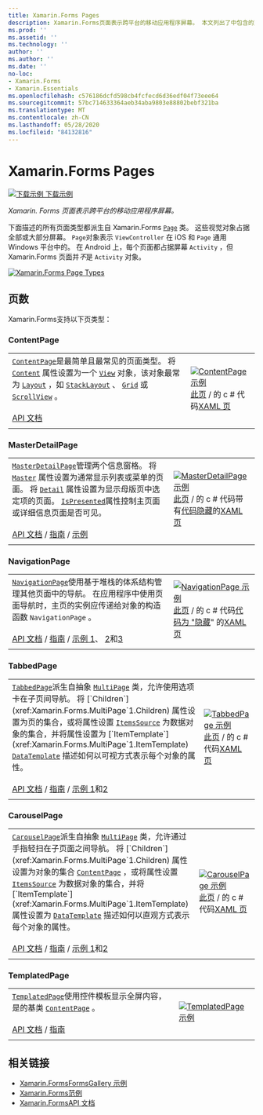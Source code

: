 ```yaml
---
title: Xamarin.Forms Pages
description: Xamarin.Forms页面表示跨平台的移动应用程序屏幕。 本文列出了中包含的页 Xamarin.Forms 。
ms.prod: ''
ms.assetid: ''
ms.technology: ''
author: ''
ms.author: ''
ms.date: ''
no-loc:
- Xamarin.Forms
- Xamarin.Essentials
ms.openlocfilehash: c576186dcfd598cb4fcfecd6d36edf04f73eee64
ms.sourcegitcommit: 57bc714633364aeb34aba9803e88802bebf321ba
ms.translationtype: MT
ms.contentlocale: zh-CN
ms.lasthandoff: 05/28/2020
ms.locfileid: "84132816"
---
```

# <a name="xamarinforms-pages"></a>Xamarin.Forms Pages

[![下载示例](~/media/shared/download.png) 下载示例](https://docs.microsoft.com/samples/xamarin/xamarin-forms-samples/formsgallery/)

_Xamarin. Forms 页面表示跨平台的移动应用程序屏幕。_

下面描述的所有页面类型都派生自 Xamarin.Forms [`Page`](xref:Xamarin.Forms.Page) 类。 这些视觉对象占据全部或大部分屏幕。 `Page`对象表示 `ViewController` 在 iOS 和 `Page` 通用 Windows 平台中的。 在 Android 上，每个页面都占据屏幕 `Activity` ，但 Xamarin.Forms 页面并*不*是 `Activity` 对象。

[![](pages-images/pages-sml.png "Xamarin.Forms Page Types")](pages-images/pages.png#lightbox "Xamarin.Forms Page Types")

## <a name="pages"></a>页数

Xamarin.Forms支持以下页类型：

<a name="contentPage" />

### <a name="contentpage"></a>ContentPage

|     |     |
| --- | --- |
| [`ContentPage`](xref:Xamarin.Forms.ContentPage)是最简单且最常见的页面类型。 将 [`Content`](xref:Xamarin.Forms.ContentPage.Content) 属性设置为一个 [`View`](views.md) 对象，该对象最常为 [`Layout`](layouts.md) ，如 [`StackLayout`](layouts.md#stackLayout) 、 [`Grid`](layouts.md#grid) 或 [`ScrollView`](layouts.md#scrollView) 。<br /><br />[API 文档](xref:Xamarin.Forms.ContentPage) | [![ContentPage 示例](pages-images/ContentPage.png "ContentPage 示例")](pages-images/ContentPage-Large.png#lightbox "ContentPage 示例")<br />[此页](https://github.com/xamarin/xamarin-forms-samples/blob/master/FormsGallery/FormsGallery/FormsGallery/CodeExamples/ContentPageDemoPage.cs)  /  的 c # 代码[XAML 页](https://github.com/xamarin/xamarin-forms-samples/blob/master/FormsGallery/FormsGallery/FormsGallery/XamlExamples/ContentPageDemoPage.xaml) |
|     |     |

### <a name="masterdetailpage"></a>MasterDetailPage

|     |     |
| --- | --- |
| [`MasterDetailPage`](xref:Xamarin.Forms.MasterDetailPage)管理两个信息窗格。 将 [`Master`](xref:Xamarin.Forms.MasterDetailPage.Master) 属性设置为通常显示列表或菜单的页面。 将 [`Detail`](xref:Xamarin.Forms.MasterDetailPage.Detail) 属性设置为显示母版页中选定项的页面。 [`IsPresented`](xref:Xamarin.Forms.MasterDetailPage.IsPresented)属性控制主页面或详细信息页面是否可见。<br /><br />[API 文档](xref:Xamarin.Forms.MasterDetailPage)  / [指南](~/xamarin-forms/app-fundamentals/navigation/master-detail-page.md)  / [示例](https://docs.microsoft.com/samples/xamarin/xamarin-forms-samples/navigation-masterdetailpage) | [![MasterDetailPage 示例](pages-images/MasterDetailPage.png "MasterDetailPage 示例")](pages-images/MasterDetailPage-Large.png#lightbox "MasterDetailPage 示例")<br />[此页](https://github.com/xamarin/xamarin-forms-samples/blob/master/FormsGallery/FormsGallery/FormsGallery/CodeExamples/MasterDetailPageDemoPage.cs)  /  的 c # 代码带有[代码隐藏](https://github.com/xamarin/xamarin-forms-samples/blob/master/FormsGallery/FormsGallery/FormsGallery/XamlExamples/MasterDetailPageDemoPage.xaml.cs)的[XAML 页](https://github.com/xamarin/xamarin-forms-samples/blob/master/FormsGallery/FormsGallery/FormsGallery/XamlExamples/MasterDetailPageDemoPage.xaml) |
|     |     |

### <a name="navigationpage"></a>NavigationPage

|     |     |
| --- | --- |
| [`NavigationPage`](xref:Xamarin.Forms.NavigationPage)使用基于堆栈的体系结构管理其他页面中的导航。 在应用程序中使用页面导航时，主页的实例应传递给对象的构造函数 `NavigationPage` 。<br /><br />[API 文档](xref:Xamarin.Forms.NavigationPage)  / [指南](~/xamarin-forms/app-fundamentals/navigation/hierarchical.md)  / [示例 1](https://docs.microsoft.com/samples/xamarin/xamarin-forms-samples/navigation-hierarchical)、 [2](https://docs.microsoft.com/samples/xamarin/xamarin-forms-samples/navigation-passingdata)和[3](https://docs.microsoft.com/samples/xamarin/xamarin-forms-samples/navigation-loginflow)  | [![NavigationPage 示例](pages-images/NavigationPage.png "NavigationPage 示例")](pages-images/NavigationPage-Large.png#lightbox "NavigationPage 示例")<br />[此页](https://github.com/xamarin/xamarin-forms-samples/blob/master/FormsGallery/FormsGallery/FormsGallery/CodeExamples/NavigationPageDemoPage.cs)  /  的 c # 代码[代码为 "隐藏](https://github.com/xamarin/xamarin-forms-samples/blob/master/FormsGallery/FormsGallery/FormsGallery/XamlExamples/NavigationPageDemoPage.xaml.cs)" 的[XAML 页](https://github.com/xamarin/xamarin-forms-samples/blob/master/FormsGallery/FormsGallery/FormsGallery/XamlExamples/NavigationPageDemoPage.xaml) |
|     |     |

### <a name="tabbedpage"></a>TabbedPage

|     |     |
| --- | --- |
| [`TabbedPage`](xref:Xamarin.Forms.TabbedPage)派生自抽象 [`MultiPage`](xref:Xamarin.Forms.MultiPage`1) 类，允许使用选项卡在子页间导航。 将 [`Children`](xref:Xamarin.Forms.MultiPage`1.Children) 属性设置为页的集合，或将属性设置 [`ItemsSource`](xref:Xamarin.Forms.MultiPage`1.ItemsSource) 为数据对象的集合，并将属性设置为 [`ItemTemplate`](xref:Xamarin.Forms.MultiPage`1.ItemTemplate) [`DataTemplate`](xref:Xamarin.Forms.DataTemplate) 描述如何以可视方式表示每个对象的属性。<br /><br />[API 文档](xref:Xamarin.Forms.TabbedPage)  / [指南](~/xamarin-forms/app-fundamentals/navigation/tabbed-page.md)  / [示例 1](https://docs.microsoft.com/samples/xamarin/xamarin-forms-samples/navigation-tabbedpage)和[2](https://docs.microsoft.com/samples/xamarin/xamarin-forms-samples/navigation-tabbedpagewithnavigationpage) | [![TabbedPage 示例](pages-images/TabbedPage.png "TabbedPage 示例")](pages-images/TabbedPage-Large.png#lightbox "TabbedPage 示例")<br />[此页](https://github.com/xamarin/xamarin-forms-samples/blob/master/FormsGallery/FormsGallery/FormsGallery/CodeExamples/TabbedPageDemoPage.cs)  /  的 c # 代码[XAML 页](https://github.com/xamarin/xamarin-forms-samples/blob/master/FormsGallery/FormsGallery/FormsGallery/XamlExamples/TabbedPageDemoPage.xaml) |
|     |     |

### <a name="carouselpage"></a>CarouselPage

|     |     |
| --- | --- |
| [`CarouselPage`](xref:Xamarin.Forms.CarouselPage)派生自抽象 [`MultiPage`](xref:Xamarin.Forms.MultiPage`1) 类，允许通过手指轻扫在子页面之间导航。 将 [`Children`](xref:Xamarin.Forms.MultiPage`1.Children) 属性设置为对象的集合 [`ContentPage`](#contentPage) ，或将属性设置 [`ItemsSource`](xref:Xamarin.Forms.MultiPage`1.ItemsSource) 为数据对象的集合，并将 [`ItemTemplate`](xref:Xamarin.Forms.MultiPage`1.ItemTemplate) 属性设置为 [`DataTemplate`](xref:Xamarin.Forms.DataTemplate) 描述如何以直观方式表示每个对象的属性。<br /><br />[API 文档](xref:Xamarin.Forms.CarouselPage)  / [指南](~/xamarin-forms/app-fundamentals/navigation/carousel-page.md)  / [示例 1](https://docs.microsoft.com/samples/xamarin/xamarin-forms-samples/navigation-carouselpage)和[2](https://docs.microsoft.com/samples/xamarin/xamarin-forms-samples/navigation-carouselpagetemplate) | [![CarouselPage 示例](pages-images/CarouselPage.png "CarouselPage 示例")](pages-images/CarouselPage-Large.png#lightbox "CarouselPage 示例")<br />[此页](https://github.com/xamarin/xamarin-forms-samples/blob/master/FormsGallery/FormsGallery/FormsGallery/CodeExamples/CarouselPageDemoPage.cs)  /  的 c # 代码[XAML 页](https://github.com/xamarin/xamarin-forms-samples/blob/master/FormsGallery/FormsGallery/FormsGallery/XamlExamples/CarouselPageDemoPage.xaml) |
|     |     |

### <a name="templatedpage"></a>TemplatedPage

|     |     |
| --- | --- |
| [`TemplatedPage`](xref:Xamarin.Forms.TemplatedPage)使用控件模板显示全屏内容，是的基类 [`ContentPage`](#contentPage) 。<br /><br />[API 文档](xref:Xamarin.Forms.TemplatedPage)  / [指南](~/xamarin-forms/app-fundamentals/templates/control-template.md) | [![TemplatedPage 示例](pages-images/TemplatedPage.png "TemplatedPage 示例")](pages-images/TemplatedPage.png "TemplatedPage 示例") |
|     |     |

## <a name="related-links"></a>相关链接

- [Xamarin.FormsFormsGallery 示例](https://docs.microsoft.com/samples/xamarin/xamarin-forms-samples/formsgallery)
- [Xamarin.Forms范例](https://docs.microsoft.com/samples/browse/?products=xamarin&term=Xamarin.Forms)
- [Xamarin.FormsAPI 文档](https://docs.microsoft.com/dotnet/api/xamarin.forms?view=xamarin-forms)
